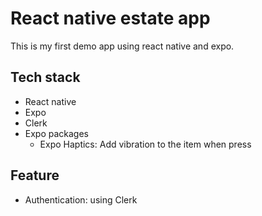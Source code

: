 # React native estate app

This is my first demo app using react native and expo.

## Tech stack

- React native
- Expo
- Clerk
- Expo packages
  - Expo Haptics: Add vibration to the item when press

## Feature

- Authentication: using Clerk
